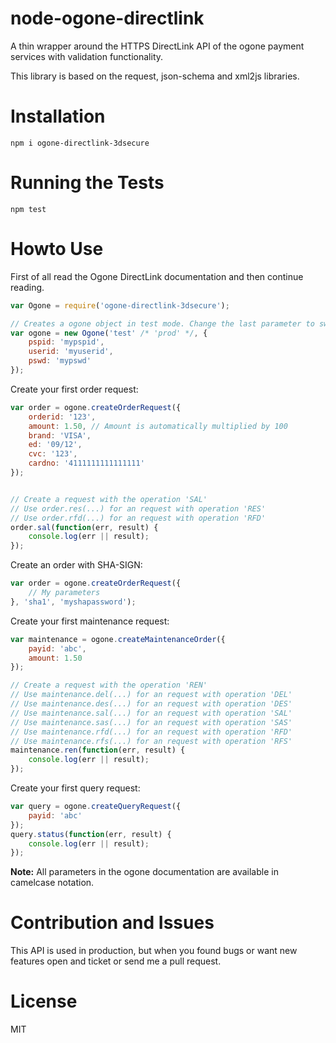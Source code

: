 node-ogone-directlink
=====================

A thin wrapper around the HTTPS DirectLink API of the ogone payment services with validation functionality.

This library is based on the request, json-schema and xml2js libraries.

Installation
============

```
npm i ogone-directlink-3dsecure
```

Running the Tests
=================

```
npm test
```

Howto Use
=========

First of all read the Ogone DirectLink documentation and then continue reading.

```js
var Ogone = require('ogone-directlink-3dsecure');

// Creates a ogone object in test mode. Change the last parameter to switch in prod mode.
var ogone = new Ogone('test' /* 'prod' */, {
	pspid: 'mypspid', 
	userid: 'myuserid', 
	pswd: 'mypswd'
});
```

Create your first order request:

```js
var order = ogone.createOrderRequest({
	orderid: '123',
	amount: 1.50, // Amount is automatically multiplied by 100
	brand: 'VISA',
	ed: '09/12',
	cvc: '123',
	cardno: '4111111111111111'
});


// Create a request with the operation 'SAL'
// Use order.res(...) for an request with operation 'RES'
// Use order.rfd(...) for an request with operation 'RFD'
order.sal(function(err, result) {
    console.log(err || result);
});
```

Create an order with SHA-SIGN:

```js
var order = ogone.createOrderRequest({
	// My parameters
}, 'sha1', 'myshapassword');
```

Create your first maintenance request:

```js
var maintenance = ogone.createMaintenanceOrder({
	payid: 'abc',
	amount: 1.50
});

// Create a request with the operation 'REN'
// Use maintenance.del(...) for an request with operation 'DEL'
// Use maintenance.des(...) for an request with operation 'DES'
// Use maintenance.sal(...) for an request with operation 'SAL'
// Use maintenance.sas(...) for an request with operation 'SAS'
// Use maintenance.rfd(...) for an request with operation 'RFD'
// Use maintenance.rfs(...) for an request with operation 'RFS'
maintenance.ren(function(err, result) {
    console.log(err || result);
});
```

Create your first query request:

```js
var query = ogone.createQueryRequest({
	payid: 'abc'
});
query.status(function(err, result) {
    console.log(err || result);
});
```

**Note:** All parameters in the ogone documentation are available in camelcase notation.

Contribution and Issues
=======================

This API is used in production, but when you found bugs or want new features open and ticket or send me a pull request.

License
=======

MIT
